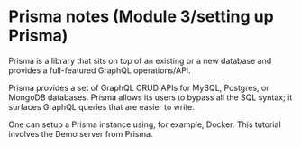 # Prisma notes (Module 3/setting up Prisma)
Prisma is a library that sits on top of an existing or a new database and provides
a full-featured GraphQL operations/API. 

Prisma provides a set of GraphQL CRUD APIs for MySQL, Postgres, or MongoDB databases. Prisma allows its users to bypass 
all the SQL syntax; it surfaces GraphQL queries that are easier to write. 

One can setup a Prisma instance using, for example, Docker. This tutorial involves the Demo server from Prisma.     